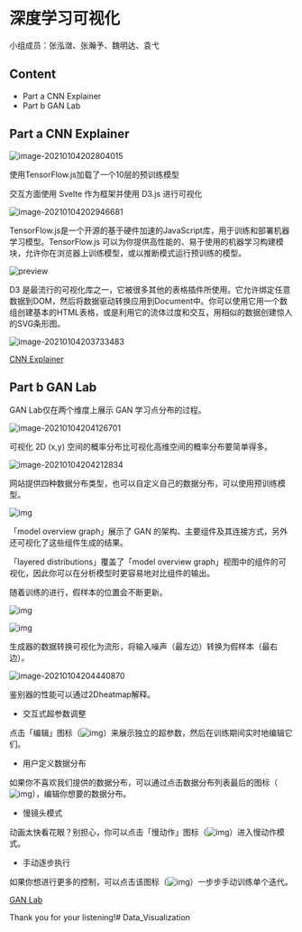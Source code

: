 # 深度学习可视化

小组成员：张泓潋、张瀚予、魏明达、袁弋

<!-- .slide -->

## Content

- Part a      CNN Explainer
- Part b      GAN Lab 

<!-- .slide -->

## Part a      CNN Explainer

![image-20210104202804015](C:\Users\Administrator\AppData\Roaming\Typora\typora-user-images\image-20210104202804015.png)

使用TensorFlow.js加载了一个10层的预训练模型

交互方面使用 Svelte 作为框架并使用 D3.js 进行可视化

<!-- .slide -->

![image-20210104202946681](C:\Users\Administrator\AppData\Roaming\Typora\typora-user-images\image-20210104202946681.png)

TensorFlow.js是一个开源的基于硬件加速的JavaScript库，用于训练和部署机器学习模型。TensorFlow.js 可以为你提供高性能的、易于使用的机器学习构建模块，允许你在浏览器上训练模型，或以推断模式运行预训练的模型。

<!-- .slide -->

![preview](https://pic1.zhimg.com/v2-0f4a1268171a38fc4b058822dee8ccec_r.jpg)

D3 是最流行的可视化库之一，它被很多其他的表格插件所使用。它允许绑定任意数据到DOM，然后将数据驱动转换应用到Document中。你可以使用它用一个数组创建基本的HTML表格，或是利用它的流体过度和交互，用相似的数据创建惊人的SVG条形图。

<!-- .slide -->

![image-20210104203733483](C:\Users\Administrator\AppData\Roaming\Typora\typora-user-images\image-20210104203733483.png)

[CNN Explainer](https://poloclub.github.io/cnn-explainer/)  

<!-- .slide -->

## Part b  GAN Lab

GAN Lab仅在两个维度上展示 GAN 学习点分布的过程。

![image-20210104204126701](C:\Users\Administrator\AppData\Roaming\Typora\typora-user-images\image-20210104204126701.png)

可视化 2D (x,y) 空间的概率分布比可视化高维空间的概率分布要简单得多。

<!-- .slide -->

![image-20210104204212834](C:\Users\Administrator\AppData\Roaming\Typora\typora-user-images\image-20210104204212834.png)

网站提供四种数据分布类型，也可以自定义自己的数据分布，可以使用预训练模型。

<!-- .slide -->

![img](https://image.jiqizhixin.com/uploads/editor/20b3b2e6-4e04-42a6-a376-0e438e2c17ae/1536577470769.png)

「model overview graph」展示了 GAN 的架构、主要组件及其连接方式，另外还可视化了这些组件生成的结果。

 「layered distributions」覆盖了「model overview graph」视图中的组件的可视化，因此你可以在分析模型时更容易地对比组件的输出。

<!-- .slide -->

随着训练的进行，假样本的位置会不断更新。

![img](https://image.jiqizhixin.com/uploads/editor/6b218984-9ce5-4dfc-aba6-8c93b2401939/02.gif)



<!-- .slide -->

![img](https://image.jiqizhixin.com/uploads/editor/2968c6a6-fa77-408f-9493-740e94b19d3a/1536577470885.png)

生成器的数据转换可视化为流形，将输入噪声（最左边）转换为假样本（最右边）。

<!-- .slide -->

![image-20210104204440870](C:\Users\Administrator\AppData\Roaming\Typora\typora-user-images\image-20210104204440870.png)

鉴别器的性能可以通过2Dheatmap解释。

<!-- .slide -->

- 交互式超参数调整

点击「编辑」图标（![img](https://image.jiqizhixin.com/uploads/editor/0feb0ce0-fa51-4710-866b-e826202493dc/1536577471174.png)）来展示独立的超参数，然后在训练期间实时地编辑它们。

- 用户定义数据分布

如果你不喜欢我们提供的数据分布，可以通过点击数据分布列表最后的图标（![img](https://image.jiqizhixin.com/uploads/editor/dfeb4467-08c4-4e1e-a205-ffc8a2e330bb/1536577471337.png)），编辑你想要的数据分布。

- 慢镜头模式

动画太快看花眼？别担心，你可以点击「慢动作」图标（![img](https://image.jiqizhixin.com/uploads/editor/331fad22-7096-44c2-bbb1-fa12944d5c29/1536577471433.png)）进入慢动作模式。

- 手动逐步执行

如果你想进行更多的控制，可以点击该图标（![img](https://image.jiqizhixin.com/uploads/editor/50713379-dad9-4249-bc36-7fb0e72350ae/1536577471477.png)）一步步手动训练单个迭代。

[GAN Lab](https://poloclub.github.io/ganlab/) 

<!-- .slide -->

Thank you for your listening!# Data_Visualization
